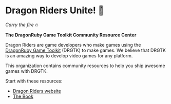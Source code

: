 # Dragon Riders Unite! 🐉

_Carry the fire_ 🔥

**The DragonRuby Game Toolkit Community Resource Center**

Dragon Riders are game developers who make games using the [DragonRuby Game Toolkit](https://dragonruby.org/toolkit/game) (DRGTK) to make games. We believe that DRGTK is an amazing way to develop video games for any platform.

This organization contains community resources to help you ship awesome games with DRGTK.

Start with these resources:

- [Dragon Riders website](https://www.dragonriders.community)
- [The Book](https://book.dragonriders.community)
